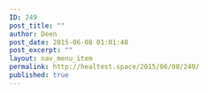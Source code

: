 ```yaml
---
ID: 249
post_title: ""
author: Deen
post_date: 2015-06-08 01:01:40
post_excerpt: ""
layout: nav_menu_item
permalink: http://healtest.space/2015/06/08/249/
published: true
---
```

 